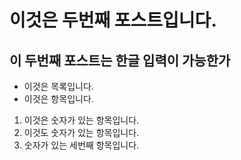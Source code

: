 # 이것은 두번째 포스트입니다.
## 이 두번째 포스트는 한글 입력이 가능한가
- 이것은 목록입니다.
- 이것은 항목입니다.
1. 이것은 숫자가 있는 항목입니다.
2. 이것도 숫자가 있는 항목입니다.
3. 숫자가 있는 세번째 항목입니다.
